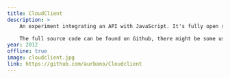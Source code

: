 ```yaml
---
title: CloudClient
description: > 
    An experiment integrating an API with JavaScript. It's fully open source if you want to take a look. I would love to have more time and do the whole thing again, perhaps one day. The goal with this was to practice some JavaScript, and also because I though I could do an amazing interface for cloud storage services. I did learn a lot of JavaScript, while failing to do an amazing interface. I might revisit it at some point and try to improve it a bit.

    The full source code can be found on Github, there might be some useful parts.
year: 2012
offline: true
image: cloudclient.jpg
link: https://github.com/aurbano/Cloudclient
---
```

